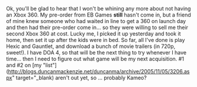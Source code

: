 Ok, you'll be glad to hear that I won't be whining any more about not having an Xbox 360. My pre-order from EB Games **still** hasn't come in, but a friend of mine knew someone who had waited in line to get a 360 on launch day and then had their pre-order come in... so they were willing to sell me their second Xbox 360 at cost. Lucky me, I picked it up yesterday and took it home, then set it up after the kids were in bed. So far, all I've done is play Hexic and Gauntlet, and download a bunch of movie trailers (in 720p, sweet!). I have DOA 4, so that will be the next thing to try whenever I have time... then I need to figure out what game will be my next acquisition. #1 and #2 on [my "list"](http://blogs.duncanmackenzie.net/duncanma/archive/2005/11/05/3206.aspx" target="_blank) aren't out yet, so ... probably Kameo?